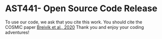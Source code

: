 # AST441- Open Source Code Release

To use our code, we ask that you cite this work. You should cite the COSMIC paper [Breivik et al., 2020](https://ui.adsabs.harvard.edu/abs/2020ApJ...898...71B/abstract)  Thank you and enjoy your coding adventures!

